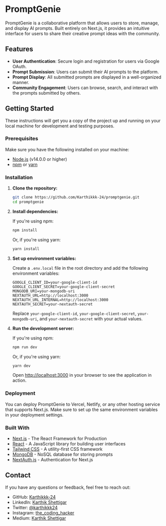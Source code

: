 # PromptGenie

PromptGenie is a collaborative platform that allows users to store, manage, and display AI prompts. Built entirely on Next.js, it provides an intuitive interface for users to share their creative prompt ideas with the community.

## Features

- **User Authentication**: Secure login and registration for users via Google OAuth.
- **Prompt Submission**: Users can submit their AI prompts to the platform.
- **Prompt Display**: All submitted prompts are displayed in a well-organized manner.
- **Community Engagement**: Users can browse, search, and interact with the prompts submitted by others.

## Getting Started

These instructions will get you a copy of the project up and running on your local machine for development and testing purposes.

### Prerequisites

Make sure you have the following installed on your machine:

- [Node.js](https://nodejs.org/) (v14.0.0 or higher)
- [npm](https://www.npmjs.com/) or [yarn](https://yarnpkg.com/)

### Installation

1. **Clone the repository:**

    ```bash
    git clone https://github.com/Karthikkk-24/promptgenie.git
    cd promptgenie
    ```

2. **Install dependencies:**

    If you're using npm:

    ```bash
    npm install
    ```

    Or, if you're using yarn:

    ```bash
    yarn install
    ```

3. **Set up environment variables:**

    Create a `.env.local` file in the root directory and add the following environment variables:

    ```env
    GOOGLE_CLIENT_ID=your-google-client-id
    GOOGLE_CLIENT_SECRET=your-google-client-secret
    MONGODB_URI=your-mongodb-uri
    NEXTAUTH_URL=http://localhost:3000
    NEXTAUTH_URL_INTERNAL=http://localhost:3000
    NEXTAUTH_SECRET=your-nextauth-secret
    ```

    Replace `your-google-client-id`, `your-google-client-secret`, `your-mongodb-uri`, and `your-nextauth-secret` with your actual values.

4. **Run the development server:**

    If you're using npm:

    ```bash
    npm run dev
    ```

    Or, if you're using yarn:

    ```bash
    yarn dev
    ```

    Open [http://localhost:3000](http://localhost:3000) in your browser to see the application in action.

### Deployment

You can deploy PromptGenie to Vercel, Netlify, or any other hosting service that supports Next.js. Make sure to set up the same environment variables in your deployment settings.

### Built With

- [Next.js](https://nextjs.org/) - The React Framework for Production
- [React](https://reactjs.org/) - A JavaScript library for building user interfaces
- [Tailwind CSS](https://tailwindcss.com/) - A utility-first CSS framework
- [MongoDB](https://www.mongodb.com/) - NoSQL database for storing prompts
- [NextAuth.js](https://next-auth.js.org/) - Authentication for Next.js

## Contact

If you have any questions or feedback, feel free to reach out:

- GitHub: [Karthikkk-24](https://github.com/Karthikkk-24)
- LinkedIn: [Karthik Shettigar](https://www.linkedin.com/in/kks24)
- Twitter: [@karthikkk24](https://twitter.com/karthikkk24)
- Instagram: [the_coding_hacker](https://www.instagram.com/the_coding_hacker/)
- Medium: [Karthik Shettigar](https://medium.com/@karthikkk)